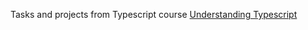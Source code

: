 Tasks and projects from Typescript course [Understanding Typescript](https://www.udemy.com/course/understanding-typescript)

